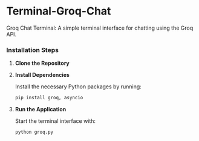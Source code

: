 # Terminal-Groq-Chat
Groq Chat Terminal: A simple terminal interface for chatting using the Groq API.


### Installation Steps

1. **Clone the Repository**

2. **Install Dependencies**

    Install the necessary Python packages by running:

    ```bash
    pip install groq, asyncio
    ```

3. **Run the Application**

    Start the terminal interface with:

    ```bash
    python groq.py
    ```
